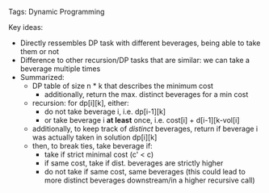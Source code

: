 Tags: Dynamic Programming

Key ideas:
* Directly ressembles DP task with different beverages, being able to take them or not
* Difference to other recursion/DP tasks that are similar: we can take a beverage multiple times
* Summarized:
  * DP table of size n * k that describes the minimum cost
    * additionally, return the max. distinct beverages for a min cost
  * recursion: for dp[i][k], either:
    * do not take beverage i, i.e. dp[i-1][k]
    * or take beverage i **at least** once, i.e. cost[i] + d[i-1][k-vol[i]
  * additionally, to keep track of _distinct_ beverages, return if beverage i was actually taken in solution dp[i][k]
  * then, to break ties, take beverage if:
    * take if strict minimal cost (c' < c)
    * if same cost, take if dist. beverages are strictly higher
    * do not take if same cost, same beverages (this could lead to more distinct beverages downstream/in a higher recursive call)